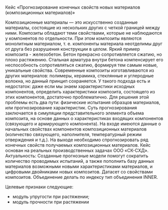 Кейс «Прогнозирование конечных свойств новых материалов (композиционных материалов)»

Композиционные материалы — это искусственно созданные материалы, состоящие из
нескольких других с четкой границей между ними.  Композиты обладают теми
свойствами, которые не наблюдаются у компонентов по отдельности. При этом
композиты являются монолитным материалом, т. е. компоненты материала неотделимы
друг от друга без разрушения конструкции в целом. Яркий пример композита -
железобетон. Бетон прекрасно сопротивляется сжатию, но плохо растяжению.
Стальная арматура внутри бетона компенсирует его неспособность сопротивляться
сжатию, формируя тем самым новые, уникальные свойства. Современные композиты
изготавливаются из других материалов: полимеры, керамика, стеклянные и
углеродные волокна, но данный принцип сохраняется. У такого подхода есть и
недостаток: даже если мы знаем характеристики исходных компонентов, определить
характеристики композита, состоящего из этих компонентов, достаточно
проблематично. Для решения этой проблемы есть два пути: физические испытания
образцов материалов, или прогнозирование характеристик. Суть прогнозирования
заключается в симуляции представительного элемента объема композита, на основе
данных о характеристиках входящих компонентов (связующего и армирующего
компонента).  На входе имеются данные о начальных свойствах компонентов
композиционных материалов (количество связующего, наполнителя, температурный
режим отверждения и т.д.). На выходе необходимо спрогнозировать ряд конечных
свойств получаемых композиционных материалов. Кейс основан на реальных
производственных задачах ООО «СК-СХД».  Актуальность: Созданные прогнозные
модели помогут сократить количество проводимых испытаний, а также пополнить базу
данных материалов возможными новыми характеристиками материалов, и цифровыми
двойниками новых композитов.  Датасет со свойствами композитов. Объединение
делать по индексу тип объединения INNER.

Целевые признаки следующие:
- модуль упругости при растяжении;
- модуль прочности при растяжении
